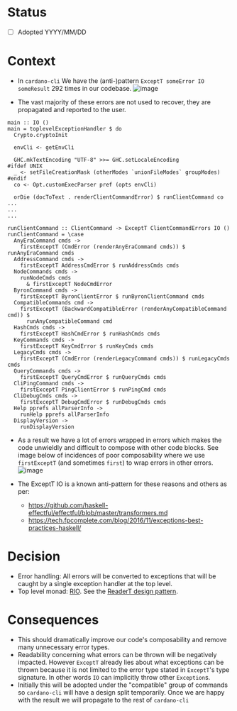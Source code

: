 # Status
- [ ] Adopted YYYY/MM/DD

# Context
- In `cardano-cli` We have the (anti-)pattern `ExceptT someError IO someResult` 292 times in our codebase.
![image](https://github.com/user-attachments/assets/f405dfca-7d75-404c-b291-3d5140fc8093)

- The vast majority of these errors are not used to recover, they are propagated and reported to the user.
```
main :: IO ()
main = toplevelExceptionHandler $ do
  Crypto.cryptoInit

  envCli <- getEnvCli

  GHC.mkTextEncoding "UTF-8" >>= GHC.setLocaleEncoding
#ifdef UNIX
  _ <- setFileCreationMask (otherModes `unionFileModes` groupModes)
#endif
  co <- Opt.customExecParser pref (opts envCli)

  orDie (docToText . renderClientCommandError) $ runClientCommand co
...
...
...

runClientCommand :: ClientCommand -> ExceptT ClientCommandErrors IO ()
runClientCommand = \case
  AnyEraCommand cmds ->
    firstExceptT (CmdError (renderAnyEraCommand cmds)) $ runAnyEraCommand cmds
  AddressCommand cmds ->
    firstExceptT AddressCmdError $ runAddressCmds cmds
  NodeCommands cmds ->
    runNodeCmds cmds
      & firstExceptT NodeCmdError
  ByronCommand cmds ->
    firstExceptT ByronClientError $ runByronClientCommand cmds
  CompatibleCommands cmd ->
    firstExceptT (BackwardCompatibleError (renderAnyCompatibleCommand cmd)) $
      runAnyCompatibleCommand cmd
  HashCmds cmds ->
    firstExceptT HashCmdError $ runHashCmds cmds
  KeyCommands cmds ->
    firstExceptT KeyCmdError $ runKeyCmds cmds
  LegacyCmds cmds ->
    firstExceptT (CmdError (renderLegacyCommand cmds)) $ runLegacyCmds cmds
  QueryCommands cmds ->
    firstExceptT QueryCmdError $ runQueryCmds cmds
  CliPingCommand cmds ->
    firstExceptT PingClientError $ runPingCmd cmds
  CliDebugCmds cmds ->
    firstExceptT DebugCmdError $ runDebugCmds cmds
  Help pprefs allParserInfo ->
    runHelp pprefs allParserInfo
  DisplayVersion ->
    runDisplayVersion
```
- As a result we have a lot of errors wrapped in errors which makes the code unwieldly and difficult to compose with other code blocks. See image below of incidences of poor composability where we use `firstExceptT` (and sometimes `first`) to wrap errors in other errors.
![image](https://github.com/user-attachments/assets/6a50e8f2-9140-4b7e-afa5-ff778d696742)
 
- The ExceptT IO is a known anti-pattern for these reasons and others as per:
  - https://github.com/haskell-effectful/effectful/blob/master/transformers.md
  - https://tech.fpcomplete.com/blog/2016/11/exceptions-best-practices-haskell/


# Decision
- Error handling: All errors will be converted to exceptions that will be caught by a single exception handler at the top level.
- Top level monad: [RIO](https://hackage.haskell.org/package/rio-0.1.22.0/docs/RIO.html#t:RIO). See the [ReaderT design pattern](https://tech.fpcomplete.com/blog/2017/06/readert-design-pattern/).

# Consequences
- This should dramatically improve our code's composability and remove many unnecessary error types. 
- Readability concerning what errors can be thrown will be negatively impacted. However `ExceptT` already lies about what exceptions can be thrown because it is not limited to the error type stated in `ExceptT`'s type signature. In other words `IO` can implicitly throw other `Exception`s. 
- Initially this will be adopted under the "compatible" group of commands so `cardano-cli` will have a design split temporarily. Once we are happy with the result we will propagate to the rest of `cardano-cli`